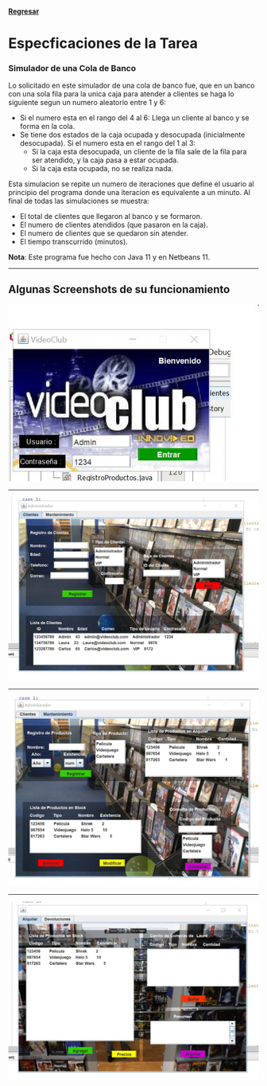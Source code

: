 #### [Regresar](../../README.md)
# Especficaciones de la Tarea
### Simulador de una Cola de Banco
Lo solicitado en este simulador de una cola de banco fue, que en un banco con una sola fila para la unica caja para atender a clientes se haga lo siguiente segun un numero aleatorio entre 1 y 6:

- Si el numero esta en el rango del 4 al 6: Llega un cliente al banco y se forma en la cola.
- Se tiene dos estados de la caja ocupada y desocupada (inicialmente desocupada). Si el numero esta en el rango del 1 al 3: 
    + Si la caja esta desocupada, un cliente de la fila sale de la fila para ser atendido, y la caja pasa a estar ocupada.
    + Si la caja esta ocupada, no se realiza nada.

Esta simulacion se repite un numero de iteraciones que define el usuario al principio del programa donde una iteracion es equivalente a un minuto.
Al final de todas las simulaciones se muestra:

- El total de clientes que llegaron al banco y se formaron.
- El numero de clientes atendidos (que pasaron en la caja).
- El numero de clientes que se quedaron sin atender.
- El tiempo transcurrido (minutos).

**Nota**: Este programa fue hecho con Java 11 y en Netbeans 11.

---
## Algunas Screenshots de su funcionamiento
![S1](ScreenShots/1.JPG)

---
![S2](ScreenShots/2.JPG) 

---
![S3](ScreenShots/3.JPG)

---
![S5](ScreenShots/5.JPG)  

